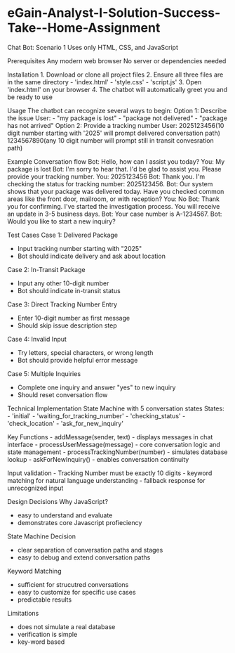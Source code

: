 # eGain-Analyst-I-Solution-Success-Take--Home-Assignment
Chat Bot: Scenario 1
Uses only HTML, CSS, and JavaScript

Prerequisites
    Any modern web browser
    No server or dependencies needed

Installation
    1. Download or clone all project files
    2. Ensure all three files are in the same directory
        - 'index.html'
        - 'style.css'
        - 'script.js'
    3. Open 'index.html' on your browser
    4. The chatbot will automatically greet you and be ready to use

Usage
    The chatbot can recognize several ways to begin:
    Option 1: Describe the issue
    User:
    - "my package is lost"
    - "package not delivered"
    - "package has not arrived"
    Option 2: Provide a tracking number
    User:
    2025123456(10 digit number starting with '2025' will prompt delivered conversation path)
    1234567890(any 10 digit number will prompt still in transit convesration path)

Example Conversation flow 
Bot: Hello, how can I assist you today?
You: My package is lost
Bot: I'm sorry to hear that. I'd be glad to assist you. Please provide your tracking number.
You: 2025123456
Bot: Thank you. I'm checking the status for tracking number: 2025123456.
Bot: Our system shows that your package was delivered today. Have you checked common areas like the front door, mailroom, or with reception?
You: No
Bot: Thank you for confirming. I've started the investigation process. You will receive an update in 3-5 business days.
Bot: Your case number is A-1234567.
Bot: Would you like to start a new inquiry?

Test Cases
Case 1: Delivered Package
- Input tracking number starting with "2025"
- Bot should indicate delivery and ask about location

Case 2: In-Transit Package
- Input any other 10-digit number
- Bot should indicate in-transit status

Case 3: Direct Tracking Number Entry
- Enter 10-digit number as first message
- Should skip issue description step

Case 4: Invalid Input
- Try letters, special characters, or wrong length
- Bot should provide helpful error message

Case 5: Multiple Inquiries
- Complete one inquiry and answer "yes" to new inquiry
- Should reset conversation flow

Technical Implementation
State Machine with 5 conversation states
    States:
    - 'initial'
    - 'waiting_for_tracking_number'
    - 'checking_status'
    - 'check_location'
    - 'ask_for_new_inquiry'

Key Functions
    - addMessage(sender, text) - displays messages in chat interface
    - processUserMessage(message) - core conversation logic and state management
    - processTrackingNumber(number) - simulates database lookup
    - askForNewInquiry() - enables conversation continuity

Input validation 
    - Tracking Number must be exactly 10 digits
    - keyword matching for natural language understanding
    - fallback response for unrecognized input

Design Decisions
Why JavaScript?
- easy to understand and evaluate
- demonstrates core Javascript profieciency

State Machine Decision
- clear separation of conversation paths and stages
- easy to debug and extend conversation paths

Keyword Matching
- sufficient for strucutred conversations
- easy to customize for specific use cases
- predictable results


Limitations
- does not simulate a real database
- verification is simple
- key-word based